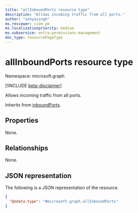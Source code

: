 ```yaml
---
title: "allInboundPorts resource type"
description: "Allows incoming traffic from all ports."
author: "ashyasingh"
ms.reviewer: ciem_pm
ms.localizationpriority: medium
ms.subservice: entra-permissions-management
doc_type: resourcePageType
---
```


# allInboundPorts resource type

Namespace: microsoft.graph

[!INCLUDE [beta-disclaimer](../../includes/beta-disclaimer.md)]

Allows incoming traffic from all ports.

Inherits from [inboundPorts](../resources/inboundports.md).

## Properties
None.

## Relationships
None.

## JSON representation
The following is a JSON representation of the resource.
<!-- {
  "blockType": "resource",
  "@odata.type": "microsoft.graph.allInboundPorts"
}
-->
``` json
{
  "@odata.type": "#microsoft.graph.allInboundPorts"
}
```

